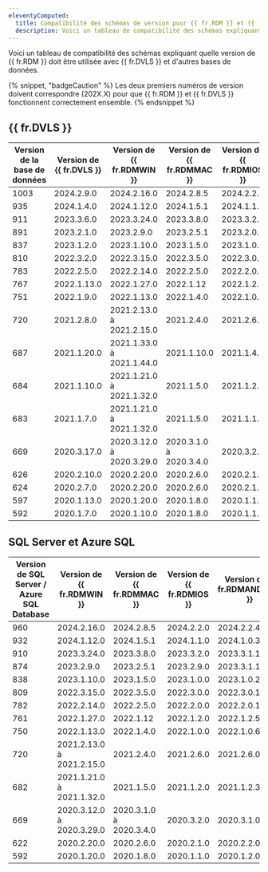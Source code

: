 ```yaml
---
eleventyComputed:
  title: Compatibilité des schémas de version pour {{ fr.RDM }} et {{ fr.DVLS }}
  description: Voici un tableau de compatibilité des schémas expliquant quelle version de {{ fr.RDM }} doit être utilisée avec {{ fr.DVLS }} et d'autres bases de données.  
---
```

Voici un tableau de compatibilité des schémas expliquant quelle version de {{ fr.RDM }} doit être utilisée avec {{ fr.DVLS }} et d'autres bases de données.  

{% snippet, "badgeCaution" %}
Les deux premiers numéros de version doivent correspondre (202X.X) pour que {{ fr.RDM }} et {{ fr.DVLS }} fonctionnent correctement ensemble.
{% endsnippet %}

## {{ fr.DVLS }}

| Version de la base de données | Version de {{ fr.DVLS }} | Version de {{ fr.RDMWIN }} | Version de {{ fr.RDMMAC }} | Version de {{ fr.RDMIOS }} | Version de {{ fr.RDMANDROID }} | Version de {{ fr.RDMLINUX }} |
|------|-------------|-------------|------------|------------|-------------|-------------|
| 1003 | 2024.2.9.0  | 2024.2.16.0 | 2024.2.8.5 | 2024.2.2.0 | 2024.2.2.4  | 2024.2.11.0 |
| 935  | 2024.1.4.0  | 2024.1.12.0 | 2024.1.5.1 | 2024.1.1.0 | 2024.1.0.39 | 2024.1.0.6  |
| 911  | 2023.3.6.0  | 2023.3.24.0 | 2023.3.8.0 | 2023.3.2.0 | 2023.3.1.1  | 2023.3.0.5  |
| 891  | 2023.2.1.0  | 2023.2.9.0  | 2023.2.5.1 | 2023.2.0.0 | 2023.2.1.15 | 2023.2.0.5  |
| 837  | 2023.1.2.0  | 2023.1.10.0 | 2023.1.5.0 | 2023.1.0.0 | 2023.1.0.21 | 2023.1.0.3  |
| 810  | 2022.3.2.0  | 2022.3.15.0 | 2022.3.5.0 | 2022.3.0.0 | 2022.3.0.10 | 2022.3.0.4  |
| 783  | 2022.2.5.0  | 2022.2.14.0 | 2022.2.5.0 | 2022.2.0.0 | 2022.2.0.10 | 2022.2.0.6  |
| 767  | 2022.1.13.0 | 2022.1.27.0 | 2022.1.12  | 2022.1.2.0 | 2022.1.2.5  | 2022.1.2.5  |
| 751  | 2022.1.9.0  | 2022.1.13.0 | 2022.1.4.0 | 2022.1.0.0 | 2022.1.0.6  | 2022.1.0.7  |
| 720  | 2021.2.8.0  | 2021.2.13.0 à 2021.2.15.0 | 2021.2.4.0  | 2021.2.6.0 | 2021.2.6.0 | 2021.2.0.5  |
| 687  | 2021.1.20.0 | 2021.1.33.0 à 2021.1.44.0 | 2021.1.10.0 | 2021.1.4.0 | 2021.1.5.8 | 2021.1.2.3  |
| 684  | 2021.1.10.0 | 2021.1.21.0 à 2021.1.32.0 | 2021.1.5.0  | 2021.1.2.0 | 2021.1.2.3 | 2021.1.0.10 |
| 683  | 2021.1.7.0  | 2021.1.21.0 à 2021.1.32.0 | 2021.1.5.0  | 2021.1.1.0 | 2021.1.2.3 | 2021.1.0.10 |
| 669  | 2020.3.17.0 | 2020.3.12.0 à 2020.3.29.0 | 2020.3.1.0 à 2020.3.4.0 | 2020.3.2.0 | 2020.3.1.0  | 2020.3.1.0 |
| 626  | 2020.2.10.0 | 2020.2.20.0 | 2020.2.6.0 | 2020.2.1.0 | 2020.2.2.0  | 2020.2.5.0  |
| 624  | 2020.2.7.0  | 2020.2.20.0 | 2020.2.6.0 | 2020.2.1.0 | 2020.2.2.0  | 2020.2.5.0  |
| 597  | 2020.1.13.0 | 2020.1.20.0 | 2020.1.8.0 | 2020.1.1.0 | 2020.1.2.0  | 2020.1.2.0  |
| 592  | 2020.1.7.0  | 2020.1.10.0 | 2020.1.8.0 | 2020.1.1.0 | 2020.1.2.0  | 2020.1.2.0  |

## SQL Server et Azure SQL

| Version de SQL Server / Azure SQL Database | Version de {{ fr.RDMWIN }} | Version de {{ fr.RDMMAC }} | Version de {{ fr.RDMIOS }} | Version de {{ fr.RDMANDROID }} | Version de {{ fr.RDMLINUX }} |
|-----|-------------|------------|------------|-------------|-------------|
| 960 | 2024.2.16.0 | 2024.2.8.5 | 2024.2.2.0 | 2024.2.2.4  | 2024.2.11.0 |
| 932 | 2024.1.12.0 | 2024.1.5.1 | 2024.1.1.0 | 2024.1.0.38 | 2024.1.0.6  |
| 910 | 2023.3.24.0 | 2023.3.8.0 | 2023.3.2.0 | 2023.3.1.1  | 2023.3.0.5  |
| 874 | 2023.2.9.0  | 2023.2.5.1 | 2023.2.9.0 | 2023.3.1.1  | 2023.2.2.7  |
| 838 | 2023.1.10.0 | 2023.1.5.0 | 2023.1.0.0 | 2023.1.0.21 | 2023.1.0.3  |
| 809 | 2022.3.15.0 | 2022.3.5.0 | 2022.3.0.0 | 2022.3.0.10 | 2022.3.0.4  |
| 782 | 2022.2.14.0 | 2022.2.5.0 | 2022.2.0.0 | 2022.2.0.10 | 2022.2.0.6  |
| 761 | 2022.1.27.0 | 2022.1.12  | 2022.1.2.0 | 2022.1.2.5  | 2022.1.2.5  |
| 750 | 2022.1.13.0 | 2022.1.4.0 | 2022.1.0.0 | 2022.1.0.6  | 2022.1.0.7  |
| 720 | 2021.2.13.0 à 2021.2.15.0 | 2021.2.4.0 | 2021.2.6.0 | 2021.2.6.0 | 2021.2.0.5  |
| 682 | 2021.1.21.0 à 2021.1.32.0 | 2021.1.5.0 | 2021.1.2.0 | 2021.1.2.3 | 2021.1.0.10 |
| 669 | 2020.3.12.0 à 2020.3.29.0 | 2020.3.1.0 à 2020.3.4.0 | 2020.3.2.0 | 2020.3.1.0 | 2020.3.1.0 |
| 622 | 2020.2.20.0 | 2020.2.6.0 | 2020.2.1.0 | 2020.2.2.0  | 2020.2.5.0  |
| 592 | 2020.1.20.0 | 2020.1.8.0 | 2020.1.1.0 | 2020.1.2.0  | 2020.1.2.0  |